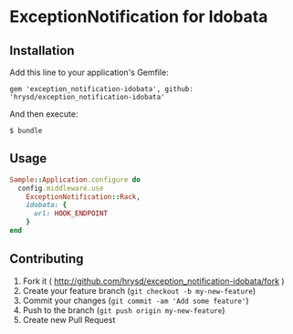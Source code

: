 # ExceptionNotification for Idobata

## Installation

Add this line to your application's Gemfile:

    gem 'exception_notification-idobata', github: 'hrysd/exception_notification-idobata'

And then execute:

    $ bundle

## Usage

```ruby
Sample::Application.configure do
  config.middleware.use
    ExceptionNotification::Rack,
    idobata: {
      url: HOOK_ENDPOINT
    }
end
```

## Contributing

1. Fork it ( http://github.com/hrysd/exception_notification-idobata/fork )
2. Create your feature branch (`git checkout -b my-new-feature`)
3. Commit your changes (`git commit -am 'Add some feature'`)
4. Push to the branch (`git push origin my-new-feature`)
5. Create new Pull Request

